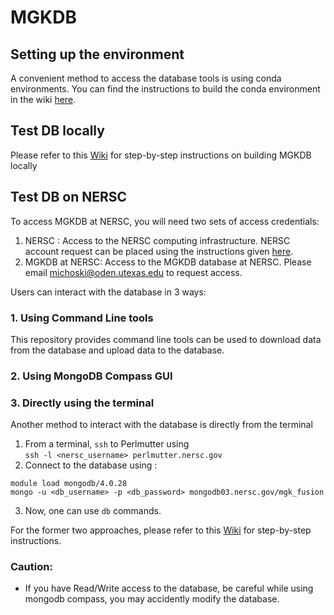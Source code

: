 # **MGKDB**

## Setting up the environment
A convenient method to access the database tools is using conda environments.
You can find the instructions to build the conda environment in the wiki [here](https://github.com/Sapientai/MGKDB/wiki/Setting-up-the-environment).

## Test DB  locally
Please refer to this [Wiki](https://github.com/Sapientai/MGKDB/wiki/Local-MGKDB) for step-by-step instructions on building MGKDB locally

## Test DB on NERSC

To access MGKDB at NERSC, you will need two sets of access credentials: 
1. NERSC : Access to the NERSC computing infrastructure. NERSC account request can be placed using the instructions given [here](https://docs.nersc.gov/accounts/).
2. MGKDB at NERSC: Access to the MGKDB database at NERSC. Please email michoski@oden.utexas.edu to request access.

Users can interact with the database in 3 ways: 
### 1. Using Command Line tools
This repository provides command line tools can be used to download data from the database and upload data to the database.

### 2. Using MongoDB Compass GUI

### 3. Directly using the terminal
Another method to interact with the database is directly from the terminal
1. From a terminal, `ssh` to Perlmutter using \
   ```ssh -l <nersc_username> perlmutter.nersc.gov```
3. Connect to the database using : 
```
module load mongodb/4.0.28
mongo -u <db_username> -p <db_password> mongodb03.nersc.gov/mgk_fusion
```
3. Now, one can use `db` commands.

For the former two approaches, please refer to this [Wiki](https://github.com/Sapientai/MGKDB/wiki/MGKDB-at-NERSC) for step-by-step instructions.

### Caution:
* If you have Read/Write access to the database, be careful while using mongodb compass, you may accidently modify the database.  
